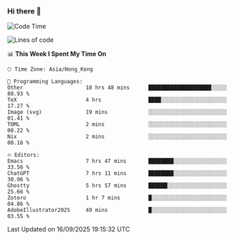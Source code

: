 ### Hi there 👋

<!--
**nicehiro/nicehiro** is a ✨ _special_ ✨ repository because its `README.md` (this file) appears on your GitHub profile.

Here are some ideas to get you started:

- 🔭 I’m currently working on ...
- 🌱 I’m currently learning ...
- 👯 I’m looking to collaborate on ...
- 🤔 I’m looking for help with ...
- 💬 Ask me about ...
- 📫 How to reach me: ...
- 😄 Pronouns: ...
- ⚡ Fun fact: ...
-->

<!--START_SECTION:waka-->
![Code Time](http://img.shields.io/badge/Code%20Time-1%2C022%20hrs%2036%20mins-blue)

![Lines of code](https://img.shields.io/badge/From%20Hello%20World%20I%27ve%20Written-1.9%20million%20lines%20of%20code-blue)

📊 **This Week I Spent My Time On** 

```text
🕑︎ Time Zone: Asia/Hong_Kong

💬 Programming Languages: 
Other                    18 hrs 48 mins      ████████████████████░░░░░   80.93 % 
TeX                      4 hrs               ████░░░░░░░░░░░░░░░░░░░░░   17.27 % 
Image (svg)              19 mins             ░░░░░░░░░░░░░░░░░░░░░░░░░   01.41 % 
TOML                     2 mins              ░░░░░░░░░░░░░░░░░░░░░░░░░   00.22 % 
Nix                      2 mins              ░░░░░░░░░░░░░░░░░░░░░░░░░   00.16 % 

🔥 Editors: 
Emacs                    7 hrs 47 mins       ████████░░░░░░░░░░░░░░░░░   33.56 % 
ChatGPT                  7 hrs 11 mins       ████████░░░░░░░░░░░░░░░░░   30.96 % 
Ghostty                  5 hrs 57 mins       ██████░░░░░░░░░░░░░░░░░░░   25.66 % 
Zotero                   1 hr 7 mins         █░░░░░░░░░░░░░░░░░░░░░░░░   04.86 % 
AdobeIllustrator2025     49 mins             █░░░░░░░░░░░░░░░░░░░░░░░░   03.55 % 
```


 Last Updated on 16/09/2025 19:15:32 UTC
<!--END_SECTION:waka-->
